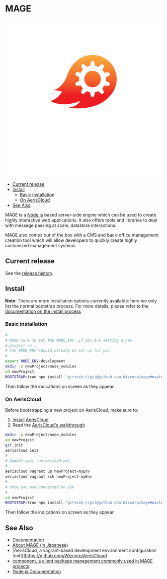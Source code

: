 MAGE
====
![MAGE logo](./lib/modules/dashboard/dashboard/assets/img/default/mage_logo_white_font.png)

- [Current release](#current-release)
- [Install](#install)
    - [Basic installation](#basic-installation)
    - [On AerisCloud](#on-aeriscloud)
- [See Also](#see-also)

MAGE is a [Node.js](http://nodejs.org/) based server-side engine which can be used to create highly interactive
web applications. It also offers tools and libraries to deal with message passing at scale,
datastore interactions.

MAGE also comes out of the box with a CMS and back-office management creation tool which
will allow developers to quickly create highly customized management systems.

Current release
---------------

See the [release history](./History.md).

Install
--------------

**Note**: There are more installation options currently available: here
we only list the normal bootstrap process. For more details, please refer
to the [documentation on the install process](./docs/Install.md)

### Basic installation

```bash
#
# Make sure to set the NODE_ENV. If you are setting a new
# project on ,
# the NODE_ENV should already be set up for you
#
export NODE_ENV=development
mkdir -p newProject/node_modules
cd newProject
BOOTSTRAP=true npm install "git+ssh://git@github.com:Wizcorp/mage#master"
```

Then follow the indications on screen as they appear.

### On AerisCloud

Before bootstrapping a new project on AerisCloud, make sure to:

1. [Install AerisCloud](https://github.com/Wizcorp/AerisCloud#installation)
2. Read the [AerisCloud's walkthrough](https://github.com/Wizcorp/AerisCloud/blob/develop/docs/walkthrough/bootstrap.md)

```bash
mkdir -p newProject/node_modules
cd newProject
git init
aeriscloud init
#
# Update your .aeriscloud.yml
#
aeriscloud vagrant up newProject-myEnv
aeriscloud vagrant ssh newProject-myEnv
#
# Once you are connected on SSH
#
cd newProject
BOOTSTRAP=true npm install "git+ssh://git@github.com:Wizcorp/mage#master"
```

Then follow the indications on screen as they appear.

See Also
---------

* [Documentation](./docs/Readme.md)
* [About MAGE (in Japanese)](http://www.spiralsense.jp/products/m-a-g-e/)
* [AerisCloud, a vagrant-based development environment configuration tool]((https://github.com/Wizcorp/AerisCloud)
* [component, a client package management commonly used in MAGE projects](https://github.com/component/component)
* [Node.js Documentation](http://nodejs.org/api/)
